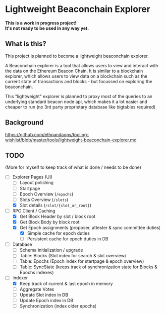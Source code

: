 # Lightweight Beaconchain Explorer

<b>This is a work in progress project!\
It's not ready to be used in any way yet.</b>

## What is this?
This project is planned to become a lightweight beaconchain explorer.

A Beaconchain explorer is a tool that allows users to view and interact with the data on the Ethereum Beacon Chain. It is similar to a blockchain explorer, which allows users to view data on a blockchain such as the current state of transactions and blocks - but focussed on exploring the beaconchain.

This "lightweight" explorer is planned to proxy most of the queries to an underlying standard beacon node api, which makes it a lot easier and cheaper to run (no 3rd party proprietary database like bigtables required)

## Background
https://github.com/ethpandaops/tooling-wishlist/blob/master/tools/lightweight-beaconchain-explorer.md

## TODO

(More for myself to keep track of what is done / needs to be done)

* [ ] Explorer Pages (UI)
  * [ ] Layout polishing
  * [ ] Startpage
  * [ ] Epoch Overview (`/epochs`)
  * [ ] Slots Overview (`/slots`)
  * [x] Slot details (`/slot/{slot_or_root}`)
* [ ] RPC Client / Caching
  * [x] Get Block Header by slot / block root
  * [x] Get Block Body by block root
  * [x] Get Epoch assignments (proposer, attester & sync committee duties)
    * [x] Simple cache for epoch duties
    * [ ] Persistent cache for epoch duties in DB
* [ ] Database
  * [ ] Schema initialization / upgrade
  * [ ] Table: Blocks (Slot index for search & slot overview)
  * [ ] Table: Epochs (Epoch index for startpage & epoch overview)
  * [ ] Table: SyncState (keeps track of synchronization state for Blocks & Epochs indexes)
* [ ] Indexer
  * [x] Keep track of current & last epoch in memory
  * [ ] Aggregate Votes
  * [ ] Update Slot index in DB
  * [ ] Update Epoch index in DB
  * [ ] Synchronization (index older epochs)
